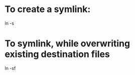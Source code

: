 To create a symlink:
====================

ln -s

To symlink, while overwriting existing destination files
========================================================

ln -sf
